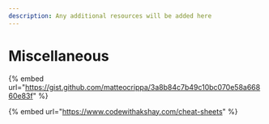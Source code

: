 ```yaml
---
description: Any additional resources will be added here
---
```


# Miscellaneous

{% embed url="https://gist.github.com/matteocrippa/3a8b84c7b49c10bc070e58a66860e83f" %}

{% embed url="https://www.codewithakshay.com/cheat-sheets" %}



